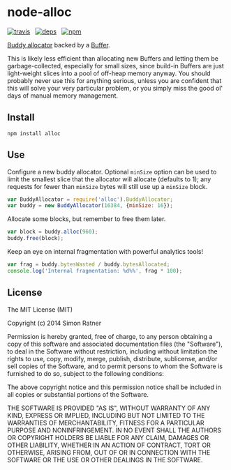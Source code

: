 node-alloc
==========

[![travis](http://img.shields.io/travis/simonratner/node-alloc.svg)](https://travis-ci.org/simonratner/node-alloc) &nbsp;
[![deps](http://david-dm.org/simonratner/node-alloc.svg)](https://david-dm.org/simonratner/node-alloc) &nbsp;
[![npm](http://img.shields.io/npm/v/alloc.svg)](https://www.npmjs.org/package/alloc)

[Buddy allocator](https://en.wikipedia.org/wiki/Buddy_memory_allocation)
backed by a [Buffer](http://nodejs.org/api/buffer.html).

This is likely less efficient than allocating new Buffers and letting them be
garbage-collected, especially for small sizes, since build-in Buffers are just
light-weight slices into a pool of off-heap memory anyway. You should probably
never use this for anything serious, unless you are confident that this will
solve your very particular problem, or you simply miss the good ol' days of
manual memory management.

Install
-------
```
npm install alloc
```

Use
---
Configure a new buddy allocator. Optional `minSize` option can be used to limit
the smallest slice that the allocator will allocate (defaults to 1); any
requests for fewer than `minSize` bytes will still use up a `minSize` block.
```javascript
var BuddyAllocator = require('alloc').BuddyAllocator;
var buddy = new BuddyAllocator(16384, {minSize: 16});
```

Allocate some blocks, but remember to free them later.
```javascript
var block = buddy.alloc(960);
buddy.free(block);
```

Keep an eye on internal fragmentation with powerful analytics tools!
```javascript
var frag = buddy.bytesWasted / buddy.bytesAllocated;
console.log('Internal fragmentation: %d%%', frag * 100);
```

License
-------

The MIT License (MIT)

Copyright (c) 2014 Simon Ratner

Permission is hereby granted, free of charge, to any person obtaining a copy
of this software and associated documentation files (the "Software"), to deal
in the Software without restriction, including without limitation the rights
to use, copy, modify, merge, publish, distribute, sublicense, and/or sell
copies of the Software, and to permit persons to whom the Software is
furnished to do so, subject to the following conditions:

The above copyright notice and this permission notice shall be included in all
copies or substantial portions of the Software.

THE SOFTWARE IS PROVIDED "AS IS", WITHOUT WARRANTY OF ANY KIND, EXPRESS OR
IMPLIED, INCLUDING BUT NOT LIMITED TO THE WARRANTIES OF MERCHANTABILITY,
FITNESS FOR A PARTICULAR PURPOSE AND NONINFRINGEMENT. IN NO EVENT SHALL THE
AUTHORS OR COPYRIGHT HOLDERS BE LIABLE FOR ANY CLAIM, DAMAGES OR OTHER
LIABILITY, WHETHER IN AN ACTION OF CONTRACT, TORT OR OTHERWISE, ARISING FROM,
OUT OF OR IN CONNECTION WITH THE SOFTWARE OR THE USE OR OTHER DEALINGS IN THE
SOFTWARE.
